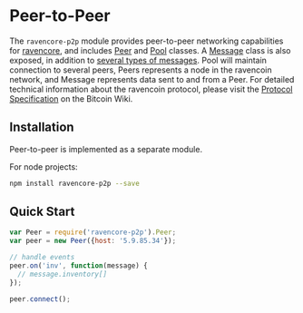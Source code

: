# Peer-to-Peer
The `ravencore-p2p` module provides peer-to-peer networking capabilities for [ravencore](https://github.com/OverstockMedici/ravencore), and includes [Peer](peer.md) and [Pool](pool.md) classes. A [Message](messages.md) class is also exposed, in addition to [several types of messages](messages.md). Pool will maintain connection to several peers, Peers represents a node in the ravencoin network, and Message represents data sent to and from a Peer. For detailed technical information about the ravencoin protocol, please visit the [Protocol Specification](https://en.bitcoin.it/wiki/Protocol_specification) on the Bitcoin Wiki.

## Installation
Peer-to-peer is implemented as a separate module.

For node projects:

```bash
npm install ravencore-p2p --save
```

## Quick Start

```javascript
var Peer = require('ravencore-p2p').Peer;
var peer = new Peer({host: '5.9.85.34'});

// handle events
peer.on('inv', function(message) {
  // message.inventory[]
});

peer.connect();
```

